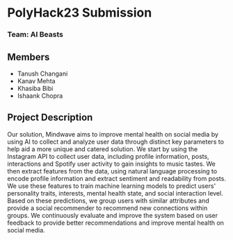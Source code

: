 # PolyHack23 Submission

### Team: AI Beasts
## Members
- Tanush Changani
- Kanav Mehta
- Khasiba Bibi
- Ishaank Chopra

## Project Description

Our solution, Mindwave aims to improve mental health on social media by using AI to collect and analyze user data through distinct key parameters to help aid a more unique and catered solution. We start by using the Instagram API to collect user data, including profile information, posts, interactions and Spotify user activity to gain insights to music tastes. We then extract features from the data, using natural language processing to encode profile information and extract sentiment and readability from posts. We use these features to train machine learning models to predict users' personality traits, interests, mental health state, and social interaction level. Based on these predictions, we group users with similar attributes and provide a social recommender to recommend new connections within groups. We continuously evaluate and improve the system based on user feedback to provide better recommendations and improve mental health on social media.
